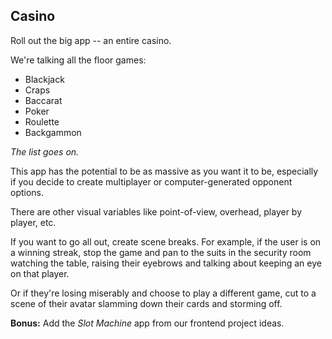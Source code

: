 ## Casino

Roll out the big app -- an entire casino.

We're talking all the floor games:
* Blackjack
* Craps
* Baccarat
* Poker
* Roulette
* Backgammon

*The list goes on.*

This app has the potential to be as massive as you want it to be, especially if you decide to create multiplayer or computer-generated opponent options.

There are other visual variables like point-of-view, overhead, player by player, etc.

If you want to go all out, create scene breaks. For example, if the user is on a winning streak, stop the game and pan to the suits in the security room watching the table, raising their eyebrows and talking about keeping an eye on that player. 

Or if they're losing miserably and choose to play a different game, cut to a scene of their avatar slamming down their cards and storming off. 


**Bonus:** Add the *Slot Machine* app from our frontend project ideas.
